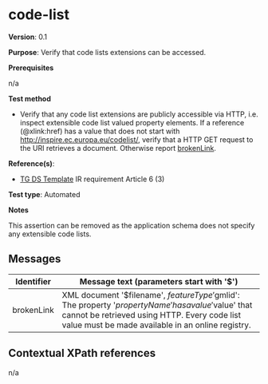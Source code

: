 # code-list

**Version**: 0.1

**Purpose**: Verify that code lists extensions can be accessed.

**Prerequisites**

n/a

**Test method**

* Verify that any code list extensions are publicly accessible via HTTP, i.e. inspect extensible code list valued property elements. If a reference (@xlink:href) has a value that does not start with http://inspire.ec.europa.eu/codelist/, verify that a HTTP GET request to the URI retrieves a document. Otherwise report [brokenLink](#brokenLink).

**Reference(s)**: 

* [TG DS Template](README.md#ref_TG_DS_tmpl) IR requirement Article 6 (3)

**Test type**: Automated

**Notes**

This assertion can be removed as the application schema does not specify any extensible code lists.

## Messages

Identifier  |  Message text (parameters start with '$')
---------------------------------------------------------- | -------------------------------------------------------------------------
brokenLink <a name="brokenLink"/>  |  XML document '$filename', $featureType '$gmlid': The property '$propertyName' has a value '$value' that cannot be retrieved using HTTP. Every code list value must be made available in an online registry. 

## Contextual XPath references

n/a
